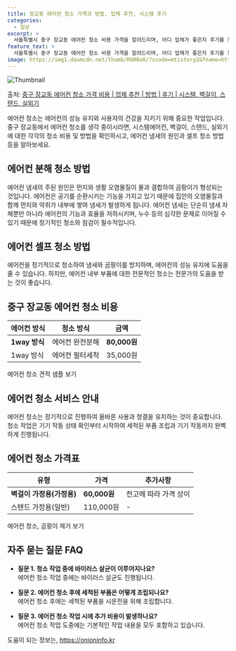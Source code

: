 ```yaml
---
title: 장교동 에어컨 청소 가격과 방법, 업체 추천, 시스템 후기
categories:
  - 일상
excerpt: >
  서울특별시 중구 장교동 에어컨 청소 비용 가격을 알려드리며, 어디 업체가 좋은지 후기를 통해 알아보겠습니다. 현재 글에서는 시스템, 벽걸이, 스탠드, 실외기 각각에 대해 청소 비용이 나와 있으니 참고하시면 되겠습니다. 에어컨 분해 청소 방법 보기 👈 클릭셀프 에어컨 청소 방법 보기👈 클릭중구 장교동 에어컨 청소 비용시스템에어컨 방식클리닝방식금액1way 방식에어컨 완전분해80,000원1way 방식에어컨 필터세척35,000원2way 방식에어컨 완전분해90,000원2way 방식에어컨 필터세척35,000원4way 방식에어컨 완전분해120,000원4way 방식에어컨 필터세척35,000원원형방식에어컨 완전분해140,000원원형방식에어컨 필터세척35,000원에어컨 청소 견적 샘플 보기 👈 클릭에어컨 냄새의 원인에어컨..
feature_text: >
  서울특별시 중구 장교동 에어컨 청소 비용 가격을 알려드리며, 어디 업체가 좋은지 후기를 통해 알아보겠습니다. 현재 글에서는 시스템, 벽걸이, 스탠드, 실외기 각각에 대해 청소 비용이 나와 있으니 참고하시면 되겠습니다. 에어컨 분해 청소 방법 보기 👈 클릭셀프 에어컨 청소 방법 보기👈 클릭중구 장교동 에어컨 청소 비용시스템에어컨 방식클리닝방식금액1way 방식에어컨 완전분해80,000원1way 방식에어컨 필터세척35,000원2way 방식에어컨 완전분해90,000원2way 방식에어컨 필터세척35,000원4way 방식에어컨 완전분해120,000원4way 방식에어컨 필터세척35,000원원형방식에어컨 완전분해140,000원원형방식에어컨 필터세척35,000원에어컨 청소 견적 샘플 보기 👈 클릭에어컨 냄새의 원인에어컨..
image: https://img1.daumcdn.net/thumb/R800x0/?scode=mtistory2&fname=https%3A%2F%2Fblog.kakaocdn.net%2Fdn%2FbSRwj7%2FbtsHvw4Y9M9%2FvXaxOUPk3eVdhkKgWxkyOK%2Fimg.webp
---
```


![Thumbnail](https://img1.daumcdn.net/thumb/R800x0/?scode=mtistory2&fname=https%3A%2F%2Fblog.kakaocdn.net%2Fdn%2FbSRwj7%2FbtsHvw4Y9M9%2FvXaxOUPk3eVdhkKgWxkyOK%2Fimg.webp)

<p>출처: <a href="https://onioninfo.kr/entry/%EC%A4%91%EA%B5%AC-%EC%9E%A5%EA%B5%90%EB%8F%99-%EC%97%90%EC%96%B4%EC%BB%A8-%EC%B2%AD%EC%86%8C-%EA%B0%80%EA%B2%A9-%EB%B9%84%EC%9A%A9-%EC%97%85%EC%B2%B4-%EC%B6%94%EC%B2%9C-%EB%B0%A9%EB%B2%95-%ED%9B%84%EA%B8%B0-%EC%8B%9C%EC%8A%A4%ED%85%9C-%EB%B2%BD%EA%B1%B8%EC%9D%B4-%EC%8A%A4%ED%83%A0%EB%93%9C-%EC%8B%A4%EC%99%B8%EA%B8%B0" rel="dofollow">중구 장교동 에어컨 청소 가격 비용 | 업체 추천 | 방법 | 후기 | 시스템, 벽걸이, 스탠드, 실외기</a> </p>

에어컨 청소는 에어컨의 성능 유지와 사용자의 건강을 지키기 위해 중요한 작업입니다. 중구 장교동에서 에어컨 청소를 생각 중이시라면,
시스템에어컨, 벽걸이, 스탠드, 실외기에 대한 각각의 청소 비용 및 방법을 확인하시고, 에어컨 냄새의 원인과 셀프 청소 방법 등을
알아보세요.

## 에어컨 분해 청소 방법

에어컨 냄새의 주된 원인은 먼지와 생활 오염물질이 물과 결합하여 곰팡이가 형성되는 것입니다. 에어컨은 공기를 순환시키는 기능을 가지고 있기
때문에 집안의 오염물질과 함께 먼지와 악취가 내부에 쌓여 냄새가 발생하게 됩니다. 에어컨 냄새는 단순히 냄새 자체뿐만 아니라 에어컨의 기능과
효율을 저하시키며, 누수 등의 심각한 문제로 이어질 수 있기 때문에 정기적인 청소와 점검이 필수적입니다.

## 에어컨 셀프 청소 방법

에어컨을 정기적으로 청소하여 냄새와 곰팡이를 방지하며, 에어컨의 성능 유지에 도움을 줄 수 있습니다. 하지만, 에어컨 내부 부품에 대한
전문적인 청소는 전문가의 도움을 받는 것이 좋습니다.

## 중구 장교동 에어컨 청소 비용

에어컨 방식 | 청소 방식 | 금액  
---|---|---  
**1way 방식** | 에어컨 완전분해 | **80,000원**  
1way 방식 | 에어컨 필터세척 | 35,000원  
  
에어컨 청소 견적 샘플 보기

## 에어컨 청소 서비스 안내

에어컨 청소는 정기적으로 진행하여 올바른 사용과 청결을 유지하는 것이 중요합니다. 청소 작업은 기기 작동 상태 확인부터 시작하여 세척된 부품
조립과 기기 작동까지 완벽하게 진행됩니다.

## 에어컨 청소 가격표

유형 | 가격 | 추가사항  
---|---|---  
**벽걸이 가정용(가정용)** | **60,000원** | 천고에 따라 가격 상이  
스탠드 가정용(일반) | 110,000원 | -  
  
에어컨 청소, 곰팡이 제거 보기

## 자주 묻는 질문 FAQ

  * **질문 1. 청소 작업 중에 바이러스 살균이 이루어지나요?**  
에어컨 청소 작업 중에는 바이러스 살균도 진행됩니다.

  * **질문 2. 에어컨 청소 후에 세척된 부품은 어떻게 조립되나요?**  
에어컨 청소 후에는 세척된 부품을 시운전을 위해 조립합니다.

  * **질문 3. 에어컨 청소 작업 시에 추가 비용이 발생하나요?**  
에어컨 청소 작업 도중에는 기본적인 작업 내용을 모두 포함하고 있습니다.

 

도움이 되는 정보는, <a href="https://onioninfo.kr" rel="dofollow">https://onioninfo.kr</a>


